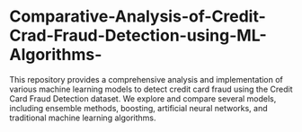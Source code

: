 # Comparative-Analysis-of-Credit-Crad-Fraud-Detection-using-ML-Algorithms-
This repository provides a comprehensive analysis and implementation of various machine learning models to detect credit card fraud using the Credit Card Fraud Detection dataset. We explore and compare several models, including ensemble methods, boosting, artificial neural networks, and traditional machine learning algorithms. 
